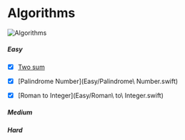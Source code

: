 # Algorithms
![Algorithms](https://img.shields.io/badge/Challanges-3_Complete-orange.svg) 

##### Easy
- [x] [Two sum](Easy/TwoSum.swift)
- [x] [Palindrome Number](Easy/Palindrome\ Number.swift) 
- [x] [Roman to Integer](Easy/Roman\ to\ Integer.swift) 


##### Medium

##### Hard
